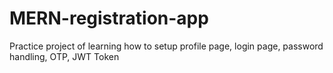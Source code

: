 # MERN-registration-app
Practice project of learning how to setup profile page, login page, password handling, OTP, JWT Token
